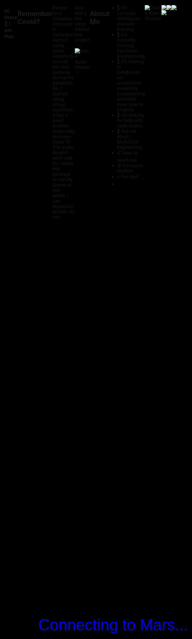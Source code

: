
### Hi there 👋 I am Has


## Remember Covid?
People (one company employee in particular) started using zoom exploits to unmute mic and cameras during the pandemic.
So, I started using virtual machines. It has a small problem (especially windows hyper V)
The audio doesn't work well. So I wrote this package to use my phone as mic, where I can physically
disable my mic.

And that's the story behind this project
✨✨![Pulse Audio Stream](https://github.com/noob-max-ai/pulse-audio-stream)✨✨


## About Me

- 🔭 I’m currently working on machine learning
- 🌱 I’m currently learning functional programming
- 👯 I’m looking to collaborate on constitutive modelling, programming and other open source projects.
- 🤔 I’m looking for help with code review.
- 💬 Ask me about Math/Civil Engineering
- 📫 How to reach me: 
- 😄 Pronouns: He/Him
- ⚡ Fun fact: ...
- 
![Profile View Counter](https://komarev.com/ghpvc/?username=QuantumNovice)

![](https://github-profile-summary-cards.vercel.app/api/cards/profile-details?username=QuantumNovice&theme=vue)
![](https://github-readme-stats.vercel.app/api?username=QuantumNovice&show_icons=true)

![](https://github-readme-stats.vercel.app/api/top-langs/?username=QuantumNovice)

![](https://github-profile-trophy.vercel.app/?username=QuantumNovice)


<div class="tv-static"></div>
<div class='overlay'>
Connecting to Mars...
</div>

<style>
html,
body {
  width: 100%;
  height: 100%;
  display: flex;
  background-color:black;
}

.tv-static {
  width: 100%;
  height: 100%;
  margin: auto;
  background-image: repeating-conic-gradient(white, black 0.0005%);
  animation: back 100s linear infinite;
}

@keyframes back {
    from {
    background-size: 100% 100%;
  }
  to {
    background-size: 200% 200%;
  }
}

.overlay{
  position:absolute;
  font-family: Arial, Helvetica, sans-serif;
  color:blue;
  left:35%;
  top:50%;
  font-size:50px;
}
</style>
